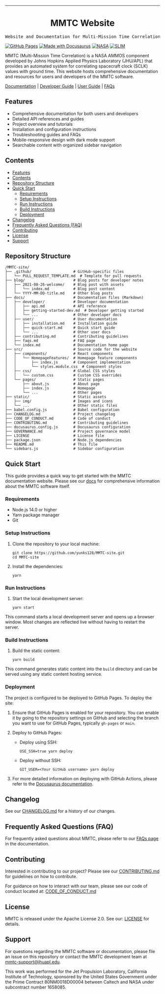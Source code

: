 <!-- Header block for project -->
<hr>

<div align="center">

<h1 align="center">MMTC Website</h1>

</div>

<pre align="center">Website and Documentation for Multi-Mission Time Correlation (MMTC).</pre>

<!-- Header block for project -->

[![GitHub Pages](https://img.shields.io/badge/GitHub%20Pages-Deployed-success)](https://yunks128.github.io/MMTC-site/) [![Made with Docusaurus](https://img.shields.io/badge/Made%20with-Docusaurus-blue)](https://docusaurus.io/) [![NASA](https://img.shields.io/badge/NASA-AMMOS-red)](https://ammos.nasa.gov/) [![SLIM](https://img.shields.io/badge/Best%20Practices%20from-SLIM-blue)](https://nasa-ammos.github.io/slim/)

MMTC (Multi-Mission Time Correlation) is a NASA AMMOS component developed by Johns Hopkins Applied Physics Laboratory (JHU/APL) that provides an automated system for correlating spacecraft clock (SCLK) values with ground time. This website hosts comprehensive documentation and resources for users and developers of the MMTC software.

[Documentation](https://yunks128.github.io/MMTC-site/docs) | [Developer Guide](https://yunks128.github.io/MMTC-site/docs/developer) | [User Guide](https://yunks128.github.io/MMTC-site/docs/user) | [FAQs](https://yunks128.github.io/MMTC-site/docs/faqs)

## Features

* Comprehensive documentation for both users and developers
* Detailed API references and guides
* Project overview and tutorials
* Installation and configuration instructions
* Troubleshooting guides and FAQs
* Mobile-responsive design with dark mode support
* Searchable content with organized sidebar navigation

## Contents

- [Features](#features)
- [Contents](#contents)
- [Repository Structure](#repository-structure)
- [Quick Start](#quick-start)
  - [Requirements](#requirements)
  - [Setup Instructions](#setup-instructions)
  - [Run Instructions](#run-instructions)
  - [Build Instructions](#build-instructions)
  - [Deployment](#deployment)
- [Changelog](#changelog)
- [Frequently Asked Questions (FAQ)](#frequently-asked-questions-faq)
- [Contributing](#contributing)
- [License](#license)
- [Support](#support)

## Repository Structure

```
/MMTC-site/
├── .github/                   # GitHub-specific files
│   └── PULL_REQUEST_TEMPLATE.md  # Template for pull requests
├── blog/                      # Blog posts for developer notes
│   ├── 2021-08-26-welcome/    # Blog post with assets
│   │   └── index.md           # Blog post content
│   └── YYYY-MM-DD-title.md    # Other blog posts
├── docs/                      # Documentation files (Markdown)
│   ├── developer/             # Developer documentation
│   │   ├── api.md             # API reference
│   │   ├── getting-started-dev.md  # Developer getting started
│   │   └── ...                # Other developer docs
│   ├── user/                  # User documentation
│   │   ├── installation.md    # Installation guide
│   │   ├── quick-start.md     # Quick start guide
│   │   └── ...                # Other user docs
│   ├── contributing.md        # Contributing guidelines
│   ├── faqs.md                # FAQ page
│   └── index.md               # Documentation home page
├── src/                       # Source code for the website
│   ├── components/            # React components
│   │   └── HomepageFeatures/  # Homepage feature components
│   │       ├── index.js       # Component implementation
│   │       └── styles.module.css  # Component styles
│   ├── css/                   # Global CSS styles
│   │   └── custom.css         # Custom CSS overrides
│   └── pages/                 # Static pages
│       ├── about.js           # About page
│       ├── index.js           # Homepage
│       └── ...                # Other pages
├── static/                    # Static assets
│   ├── img/                   # Images and icons
│   └── ...                    # Other static files
├── babel.config.js            # Babel configuration
├── CHANGELOG.md               # Project changelog
├── CODE_OF_CONDUCT.md         # Code of conduct
├── CONTRIBUTING.md            # Contributing guidelines
├── docusaurus.config.js       # Docusaurus configuration
├── GOVERNANCE.md              # Project governance model
├── LICENSE                    # License file
├── package.json               # Node.js dependencies
├── README.md                  # This file
└── sidebars.js                # Sidebar configuration
```

## Quick Start

This guide provides a quick way to get started with the MMTC documentation website. Please see our [docs](https://yunks128.github.io/MMTC-site/docs) for comprehensive information about the MMTC software itself.

### Requirements

* Node.js 14.0 or higher
* Yarn package manager
* Git

### Setup Instructions

1. Clone the repository to your local machine:
   ```
   git clone https://github.com/yunks128/MMTC-site.git
   cd MMTC-site
   ```
2. Install the dependencies:
   ```
   yarn
   ```

### Run Instructions

1. Start the local development server:
   ```
   yarn start
   ```

This command starts a local development server and opens up a browser window. Most changes are reflected live without having to restart the server.

### Build Instructions

1. Build the static content:
   ```
   yarn build
   ```

This command generates static content into the `build` directory and can be served using any static content hosting service.

### Deployment

The project is configured to be deployed to GitHub Pages. To deploy the site:

1. Ensure that GitHub Pages is enabled for your repository. You can enable it by going to the repository settings on GitHub and selecting the branch you want to use for GitHub Pages, typically `gh-pages` or `main`.
   
2. Deploy to GitHub Pages:

   - Deploy using SSH:
     ```
     USE_SSH=true yarn deploy
     ```

   - Deploy without SSH:
     ```
     GIT_USER=<Your GitHub username> yarn deploy
     ```

3. For more detailed information on deploying with GitHub Actions, please refer to the [Docusaurus documentation](https://docusaurus.io/docs/deployment#triggering-deployment-with-github-actions).

## Changelog

See our [CHANGELOG.md](CHANGELOG.md) for a history of our changes.

## Frequently Asked Questions (FAQ)

For frequently asked questions about MMTC, please refer to our [FAQs page](https://yunks128.github.io/MMTC-site/docs/faqs) in the documentation.

## Contributing

Interested in contributing to our project? Please see our [CONTRIBUTING.md](CONTRIBUTING.md) for guidelines on how to contribute.

For guidance on how to interact with our team, please see our code of conduct located at: [CODE_OF_CONDUCT.md](CODE_OF_CONDUCT.md)

## License

MMTC is released under the Apache License 2.0. See our: [LICENSE](LICENSE) for details.

## Support

For questions regarding the MMTC software or documentation, please file an issue on this repository or contact the MMTC development team at mmtc-support@jhuapl.edu.

This work was performed for the Jet Propulsion Laboratory, California Institute of Technology, sponsored by the United States Government under the Prime Contract 80NM0018D00004 between Caltech and NASA under subcontract number 1658085.